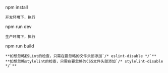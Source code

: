 <!--
 * @Descripttion: 
 * @version: 
 * @Author: xinxin
 * @Date: 2020-03-11 13:48:21
 * @lastEditTime: 
 -->

npm install
```
开发环境下，执行
```
npm run dev 
```
生产环境下，执行
```
npm run build
```
**如想忽略ESLint的检查，只需在要忽略的文件头部添加`/* eslint-disable */`**  
**如想忽略stylelint的检查，只需在要忽略的CSS文件头部添加`/* stylelint-disable */`**
